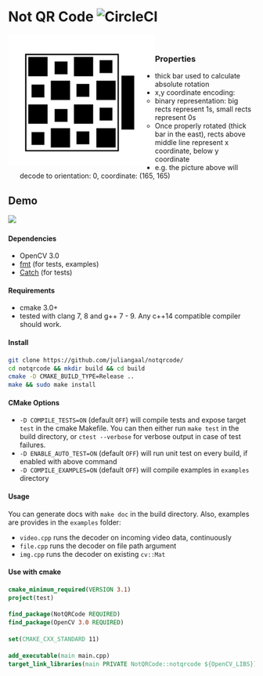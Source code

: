 # Not QR Code ![CircleCI](https://img.shields.io/circleci/build/github/juliangaal/notqrcode/ref.svg?style=flat-square)
<img align="left" src="./tests/pics/rect_bw_16_show_off.jpg" width="300" />
<br>

### Properties
* thick bar used to calculate absolute rotation
* x,y coordinate encoding: 
  - binary representation: big rects represent 1s, small rects represent 0s
  - Once properly rotated (thick bar in the east), rects above middle line represent x coordinate, below y coordinate
* e.g. the picture above will decode to orientation: 0, coordinate: (165, 165)

## Demo
![](./gif/notqrcodedecoder.gif)

#### Dependencies
* OpenCV 3.0
* [fmt](https://github.com/fmtlib/fmt) (for tests, examples)
* [Catch](https://github.com/catchorg/Catch2) (for tests)

#### Requirements
* cmake 3.0+
* tested with clang 7, 8 and g++ 7 - 9. Any c++14 compatible compiler should work.

#### Install
```bash
git clone https://github.com/juliangaal/notqrcode/
cd notqrcode && mkdir build && cd build
cmake -D CMAKE_BUILD_TYPE=Release ..
make && sudo make install
```

#### CMake Options
* `-D COMPILE_TESTS=ON` (default `OFF`) will compile tests and expose target `test` in the cmake Makefile. You can then either run `make test` in the build directory, or `ctest --verbose` for verbose output in case of test failures.
* `-D ENABLE_AUTO_TEST=ON` (default `OFF`) will run unit test on every build, if enabled with above command
* `-D COMPILE_EXAMPLES=ON` (default `OFF`) will compile examples in `examples` directory

#### Usage

You can generate docs with `make doc` in the build directory. Also, examples are provides in the `examples` folder:

* `video.cpp` runs the decoder on incoming video data, continuously
* `file.cpp` runs the decoder on file path argument
* `img.cpp` runs the decoder on existing `cv::Mat`

#### Use with cmake
```cmake
cmake_minimum_required(VERSION 3.1)
project(test)

find_package(NotQRCode REQUIRED)
find_package(OpenCV 3.0 REQUIRED)

set(CMAKE_CXX_STANDARD 11)

add_executable(main main.cpp)
target_link_libraries(main PRIVATE NotQRCode::notqrcode ${OpenCV_LIBS})
```
